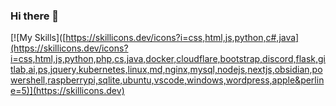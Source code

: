 ### Hi there 👋
[![My Skills]([https://skillicons.dev/icons?i=css,html,js,python,c#,java](https://skillicons.dev/icons?i=css,html,js,python,php,cs,java,docker,cloudflare,bootstrap,discord,flask,gitlab,ai,ps,jquery,kubernetes,linux,md,nginx,mysql,nodejs,nextjs,obsidian,powershell,raspberrypi,sqlite,ubuntu,vscode,windows,wordpress,apple&perline=5)](https://skillicons.dev)

<!--
**SirBomble/sirbomble** is a ✨ _special_ ✨ repository because its `README.md` (this file) appears on your GitHub profile.

Here are some ideas to get you started:

- 🔭 I’m currently working on ...
- 🌱 I’m currently learning ...
- 👯 I’m looking to collaborate on ...
- 🤔 I’m looking for help with ...
- 💬 Ask me about ...
- 📫 How to reach me: ...
- 😄 Pronouns: ...
- ⚡ Fun fact: ...
-->
